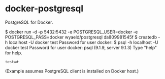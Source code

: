 docker-postgresql
=================

PostgreSQL for Docker.

$ docker run -d -p 5432:5432 -e POSTGRESQL_USER=docker -e POSTGRESQL_PASS=docker wyaeld/postgresql
    da809981545f
    $ createdb -h localhost -U docker test
    Password for user docker:
    $ psql -h localhost -U docker test
    Password for user docker:
    psql (9.1.9, server 9.1.3)
    Type "help" for help.

    test=#

(Example assumes PostgreSQL client is installed on Docker host.)

